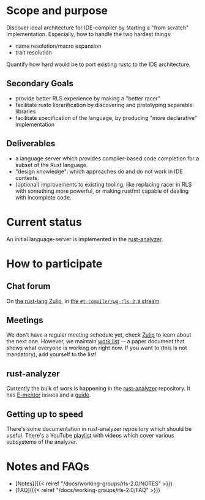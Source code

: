 # Scope and purpose

Discover ideal architecture for IDE-compiler by starting a "from scratch" implementation. Especially, how to handle the two hardest things:

* name resolution/macro expansion
* trait resolution

Quantify how hard would be to port existing rustc to the IDE architecture.

## Secondary Goals

* provide better RLS experience by making a "better racer"
* facilitate rustc librarification by discovering and prototyping separable libraries
* facilitate specification of the language, by producing "more declarative" implementation

## Deliverables

* a language server which provides compiler-based code completion for a subset of the Rust language.
* "design knowledge": which approaches do and do not work in IDE contexts.
* (optional) improvements to existing tooling, like replacing racer in RLS with something more powerful, or making rustfmt capable of dealing with incomplete code.

# Current status

An initial language-server is implemented in the [rust-analyzer].

[rust-analyzer]: https://github.com/rust-analyzer/rust-analyzer

# How to participate

## Chat forum

On [the rust-lang Zulip][z], in [the `#t-compiler/wg-rls-2.0` stream][s].

[z]: https://rust-lang.zulipchat.com/
[s]: https://rust-lang.zulipchat.com/#narrow/stream/185405-t-compiler.2Fwg-rls-2.2E0


## Meetings

We don't have a regular meeting schedule yet, check [Zulip][s] to learn about
the next one. However, we maintain [work list] -- a paper document that shows
what everyone is working on right now. If you want to (this is not mandatory),
add yourself to the list!

[work list]: https://paper.dropbox.com/doc/RLS-2.0-work-list--AZ3BgHKKCtqszbsi3gi6sjchAQ-42vbnxzuKq2lKwW0mkn8Y


## rust-analyzer

Currently the bulk of work is happening in the [rust-analyzer] repository.
It has [E-mentor] issues and a [guide].


[E-mentor]: https://github.com/rust-analyzer/rust-analyzer/issues?q=is%3Aissue+is%3Aopen+label%3AE-mentor
[guide]: https://github.com/rust-analyzer/rust-analyzer/blob/master/docs/dev/guide.md


## Getting up to speed

There's some documentation in rust-analyzer repository which should be useful.
There's a YouTube [playlist] with videos which cover various subsystems of the
analyzer.

[playlist]: https://www.youtube.com/playlist?list=PL85XCvVPmGQho7MZkdW-wtPtuJcFpzycE


# Notes and FAQs

- [Notes]({{< relref "/docs/working-groups/rls-2.0/NOTES" >}})
- [FAQ]({{< relref "/docs/working-groups/rls-2.0/FAQ" >}})